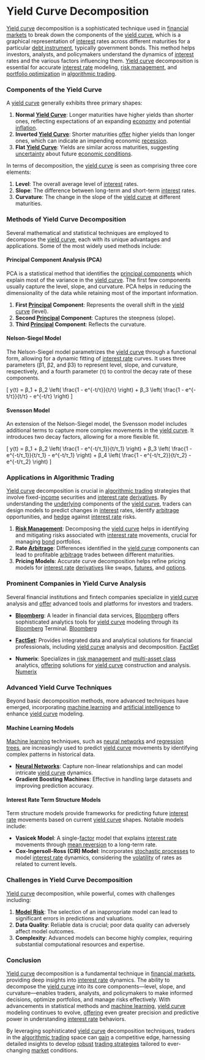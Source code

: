 # Yield Curve Decomposition

[Yield curve](../y/yield_curve.md) decomposition is a sophisticated technique used in [financial markets](../f/financial_market.md) to break down the components of the [yield curve](../y/yield_curve.md), which is a graphical representation of [interest](../i/interest.md) rates across different maturities for a particular [debt instrument](../d/debt_instrument.md), typically government bonds. This method helps investors, analysts, and policymakers understand the dynamics of [interest](../i/interest.md) rates and the various factors influencing them. [Yield curve](../y/yield_curve.md) decomposition is essential for accurate [interest rate](../i/interest_rate.md) modeling, [risk management](../r/risk_management.md), and [portfolio optimization](../p/portfolio_optimization.md) in [algorithmic trading](../a/algorithmic_trading.md).

### Components of the Yield Curve

A [yield curve](../y/yield_curve.md) generally exhibits three primary shapes:
1. **Normal [Yield Curve](../y/yield_curve.md)**: Longer maturities have higher yields than shorter ones, reflecting expectations of an expanding [economy](../e/economy.md) and potential [inflation](../i/inflation.md).
2. **Inverted [Yield Curve](../y/yield_curve.md)**: Shorter maturities [offer](../o/offer.md) higher yields than longer ones, which can indicate an impending economic [recession](../r/recession.md).
3. **Flat [Yield Curve](../y/yield_curve.md)**: Yields are similar across maturities, suggesting [uncertainty](../u/uncertainty_in_trading.md) about future [economic conditions](../e/economic_conditions.md).

In terms of decomposition, the [yield curve](../y/yield_curve.md) is seen as comprising three core elements:
1. **Level**: The overall average level of [interest](../i/interest.md) rates.
2. **Slope**: The difference between long-term and short-term [interest](../i/interest.md) rates.
3. **Curvature**: The change in the slope of the [yield curve](../y/yield_curve.md) at different maturities.

### Methods of Yield Curve Decomposition

Several mathematical and statistical techniques are employed to decompose the [yield curve](../y/yield_curve.md), each with its unique advantages and applications. Some of the most widely used methods include:

#### Principal Component Analysis (PCA)
PCA is a statistical method that identifies the [principal components](../p/principal_components_in_trading.md) which explain most of the variance in the [yield curve](../y/yield_curve.md). The first few components usually capture the level, slope, and curvature. PCA helps in reducing the dimensionality of the data while retaining most of the important information.

1. **First [Principal](../p/principal.md) Component**: Represents the overall shift in the [yield curve](../y/yield_curve.md) (level).
2. **Second [Principal](../p/principal.md) Component**: Captures the steepness (slope).
3. **Third [Principal](../p/principal.md) Component**: Reflects the curvature.

#### Nelson-Siegel Model
The Nelson-Siegel model parametrizes the [yield curve](../y/yield_curve.md) through a functional form, allowing for a dynamic fitting of [interest rate](../i/interest_rate.md) curves. It uses three parameters (β1, β2, and β3) to represent level, slope, and curvature, respectively, and a fourth parameter (τ) to control the decay rate of these components.

\[ y(t) = β_1 + β_2 \left( \frac{1 - e^{-t/τ}}{t/τ} \right) + β_3 \left( \frac{1 - e^{-t/τ}}{t/τ} - e^{-t/τ} \right) \]

#### Svensson Model
An extension of the Nelson-Siegel model, the Svensson model includes additional terms to capture more complex movements in the [yield curve](../y/yield_curve.md). It introduces two decay factors, allowing for a more flexible fit.

\[ y(t) = β_1 + β_2 \left( \frac{1 - e^{-t/τ_1}}{t/τ_1} \right) + β_3 \left( \frac{1 - e^{-t/τ_1}}{t/τ_1} - e^{-t/τ_1} \right) + β_4 \left( \frac{1 - e^{-t/τ_2}}{t/τ_2} - e^{-t/τ_2} \right) \]

### Applications in Algorithmic Trading

[Yield curve](../y/yield_curve.md) decomposition is crucial in [algorithmic trading](../a/algorithmic_trading.md) strategies that involve fixed-[income](../i/income.md) securities and [interest rate](../i/interest_rate.md) [derivatives](../d/derivatives.md). By understanding the [underlying](../u/underlying.md) components of the [yield curve](../y/yield_curve.md), traders can design models to predict changes in [interest](../i/interest.md) rates, identify [arbitrage](../a/arbitrage.md) opportunities, and [hedge](../h/hedge.md) against [interest rate](../i/interest_rate.md) risks.

1. **[Risk Management](../r/risk_management.md)**: Decomposing the [yield curve](../y/yield_curve.md) helps in identifying and mitigating risks associated with [interest rate](../i/interest_rate.md) movements, crucial for managing [bond](../b/bond.md) portfolios.
2. **Rate [Arbitrage](../a/arbitrage.md)**: Differences identified in the [yield curve](../y/yield_curve.md) components can lead to profitable [arbitrage](../a/arbitrage.md) trades between different maturities.
3. **Pricing Models**: Accurate curve decomposition helps refine pricing models for [interest rate](../i/interest_rate.md) [derivatives](../d/derivatives.md) like swaps, [futures](../f/futures.md), and [options](../o/options.md).

### Prominent Companies in Yield Curve Analysis

Several financial institutions and fintech companies specialize in [yield curve](../y/yield_curve.md) analysis and [offer](../o/offer.md) advanced tools and platforms for investors and traders.

- **[Bloomberg](../b/bloomberg.md)**: A leader in financial data services, [Bloomberg](../b/bloomberg.md) offers sophisticated analytics tools for [yield curve](../y/yield_curve.md) modeling through its [Bloomberg](../b/bloomberg.md) Terminal.
  [Bloomberg](https://www.bloomberg.com/)

- **[FactSet](../f/factset.md)**: Provides integrated data and analytical solutions for financial professionals, including [yield curve](../y/yield_curve.md) analysis and decomposition.
  [FactSet](https://www.factset.com/)

- **Numerix**: Specializes in [risk management](../r/risk_management.md) and [multi-asset class](../m/multi-asset_class.md) analytics, [offering](../o/offering.md) solutions for [yield curve](../y/yield_curve.md) construction and analysis.
  [Numerix](https://www.numerix.com/)

### Advanced Yield Curve Techniques

Beyond basic decomposition methods, more advanced techniques have emerged, incorporating [machine learning](../m/machine_learning.md) and [artificial intelligence](../a/artificial_intelligence_in_trading.md) to enhance [yield curve](../y/yield_curve.md) modeling.

#### Machine Learning Models
[Machine learning](../m/machine_learning.md) techniques, such as [neural networks](../n/neural_networks_in_trading.md) and [regression trees](../r/regression_trees_in_trading.md), are increasingly used to predict [yield curve](../y/yield_curve.md) movements by identifying complex patterns in historical data.

- **[Neural Networks](../n/neural_networks_in_trading.md)**: Capture non-linear relationships and can model intricate [yield curve](../y/yield_curve.md) dynamics.
- **Gradient Boosting Machines**: Effective in handling large datasets and improving prediction accuracy.

#### Interest Rate Term Structure Models
Term structure models provide frameworks for predicting future [interest rate](../i/interest_rate.md) movements based on current [yield curve](../y/yield_curve.md) shapes. Notable models include:

- **Vasicek Model**: A single-[factor](../f/factor.md) model that explains [interest rate](../i/interest_rate.md) movements through [mean reversion](../m/mean_reversion.md) to a long-term rate.
- **Cox-Ingersoll-Ross (CIR) Model**: Incorporates [stochastic processes](../s/stochastic_processes.md) to model [interest rate](../i/interest_rate.md) dynamics, considering the [volatility](../v/volatility.md) of rates as related to current levels.

### Challenges in Yield Curve Decomposition

[Yield curve](../y/yield_curve.md) decomposition, while powerful, comes with challenges including:

1. **[Model Risk](../m/model_risk.md)**: The selection of an inappropriate model can lead to significant errors in predictions and valuations.
2. **Data Quality**: Reliable data is crucial; poor data quality can adversely affect model outcomes.
3. **Complexity**: Advanced models can become highly complex, requiring substantial computational resources and expertise.

### Conclusion

[Yield curve](../y/yield_curve.md) decomposition is a fundamental technique in [financial markets](../f/financial_market.md), providing deep insights into [interest rate](../i/interest_rate.md) dynamics. The ability to decompose the [yield curve](../y/yield_curve.md) into its core components—level, slope, and curvature—enables traders, analysts, and policymakers to make informed decisions, optimize portfolios, and manage risks effectively. With advancements in statistical methods and [machine learning](../m/machine_learning.md), [yield curve](../y/yield_curve.md) modeling continues to evolve, [offering](../o/offering.md) even greater precision and predictive power in understanding [interest rate](../i/interest_rate.md) behaviors.

By leveraging sophisticated [yield curve](../y/yield_curve.md) decomposition techniques, traders in the [algorithmic trading](../a/algorithmic_trading.md) space can [gain](../g/gain.md) a competitive edge, harnessing detailed insights to develop [robust](../r/robust.md) [trading strategies](../t/trading_strategies.md) tailored to ever-changing [market](../m/market.md) conditions.
